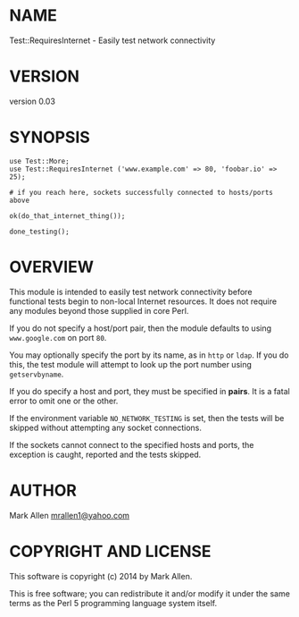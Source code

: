# NAME

Test::RequiresInternet - Easily test network connectivity

# VERSION

version 0.03

# SYNOPSIS

    use Test::More;
    use Test::RequiresInternet ('www.example.com' => 80, 'foobar.io' => 25);

    # if you reach here, sockets successfully connected to hosts/ports above

    ok(do_that_internet_thing());

    done_testing();

# OVERVIEW

This module is intended to easily test network connectivity before functional 
tests begin to non-local Internet resources.  It does not require any modules
beyond those supplied in core Perl.

If you do not specify a host/port pair, then the module defaults to using
`www.google.com` on port `80`.  

You may optionally specify the port by its name, as in `http` or `ldap`.
If you do this, the test module will attempt to look up the port number
using `getservbyname`.

If you do specify a host and port, they must be specified in **pairs**. It is a
fatal error to omit one or the other.

If the environment variable `NO_NETWORK_TESTING` is set, then the tests
will be skipped without attempting any socket connections.

If the sockets cannot connect to the specified hosts and ports, the exception
is caught, reported and the tests skipped.

# AUTHOR

Mark Allen <mrallen1@yahoo.com>

# COPYRIGHT AND LICENSE

This software is copyright (c) 2014 by Mark Allen.

This is free software; you can redistribute it and/or modify it under
the same terms as the Perl 5 programming language system itself.
